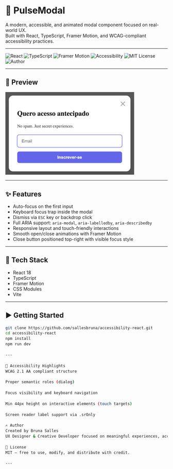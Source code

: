 # 🔮 PulseModal

A modern, accessible, and animated modal component focused on real-world UX.  
Built with React, TypeScript, Framer Motion, and WCAG-compliant accessibility practices.

---

![React](https://img.shields.io/badge/React-18-blue?logo=react)
![TypeScript](https://img.shields.io/badge/TypeScript-4.x-blue?logo=typescript)
![Framer Motion](https://img.shields.io/badge/Framer_Motion-Enabled-purple?logo=framer)
![Accessibility](https://img.shields.io/badge/Accessible-WCAG_2.1-green?logo=accessibility)
![MIT License](https://img.shields.io/badge/License-MIT-black)
![Author](https://img.shields.io/badge/Made_by-Bruna_Salles-blueviolet?logo=github)

---

## 📸 Preview

<img src="./src/assets/pulsemodal-preview.png" width="400" alt="PulseModal Screenshot" />

---

## ✨ Features

- Auto-focus on the first input
- Keyboard focus trap inside the modal
- Dismiss via `ESC` key or backdrop click
- Full ARIA support: `aria-modal`, `aria-labelledby`, `aria-describedby`
- Responsive layout and touch-friendly interactions
- Smooth open/close animations with Framer Motion
- Close button positioned top-right with visible focus style

---

## 🚀 Tech Stack

- React 18
- TypeScript
- Framer Motion
- CSS Modules
- Vite

---

## ▶️ Getting Started

```bash
git clone https://github.com/sallesbruna/accessibility-react.git
cd accessibility-react
npm install
npm run dev

---

🧠 Accessibility Highlights
WCAG 2.1 AA compliant structure

Proper semantic roles (dialog)

Focus visibility and keyboard navigation

Min 44px height on interactive elements (touch targets)

Screen reader label support via .srOnly

✍️ Author
Created by Bruna Salles
UX Designer & Creative Developer focused on meaningful experiences, accessibility, and elegance.

📄 License
MIT — free to use, modify, and distribute with credit.

---


